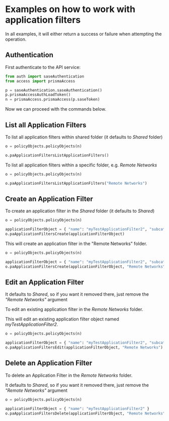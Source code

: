 # Examples on how to work with application filters
In all examples, it will either return a success or failure when attempting the operation.

## Authentication
First authenticate to the API service:
```python
from auth import saseAuthentication
from access import prismaAccess

p = saseAuthentication.saseAuthentication()
p.prismaAccessAuthLoadToken()
n = prismaAccess.prismaAccess(p.saseToken)
```

Now we can proceed with the commands below.

## List all Application Filters
To list all application filters within shared folder (it defaults to _Shared_ folder)
```python
o = policyObjects.policyObjects(n)

o.paApplicationFiltersListApplicationFilters()
```


To list all application filters within a specific folder, e.g. _Remote Networks_
```python
o = policyObjects.policyObjects(n)

o.paApplicationFiltersListApplicationFilters("Remote Networks")
```


## Create an Application Filter
To create an application filter in the _Shared_ folder (it defaults to _Shared_)

```python
o = policyObjects.policyObjects(n)

applicationFilterObject = { "name": "myTestApplicationFilter2", "subcategory": ["audio-streaming"], "technology": ["browser-based"], "risk": [4], "pervasive": True }
o.paApplicationFiltersCreate(applicationFilterObject)
```

This will create an application filter in the "Remote Networks" folder.

```python
o = policyObjects.policyObjects(n)

applicationFilterObject = { "name": "myTestApplicationFilter2", "subcategory": ["audio-streaming"], "technology": ["browser-based"], "risk": [4], "pervasive": True }
o.paApplicationFiltersCreate(applicationFilterObject, "Remote Networks")
```

## Edit an Application Filter
It defaults to _Shared_, so if you want it removed there, just remove the _"Remote Networks"_ argument

To edit an existing application filter in the _Remote Networks_ folder. 

This will edit an existing application filter object named _myTestApplicationFilter2_.

```python
o = policyObjects.policyObjects(n)

applicationFilterObject = { "name": "myTestApplicationFilter2", "subcategory": ["audio-streaming"], "technology": ["client-server"], "risk": [4], "pervasive": True }
o.paApplicationFiltersEdit(applicationFilterObject, "Remote Networks")
```

## Delete an Application Filter
To delete an Application Filter in the _Remote Networks_ folder. 

It defaults to _Shared_, so if you want it removed there, just remove the _"Remote Networks"_ argument

```python
o = policyObjects.policyObjects(n)

applicationFilterObject = { "name": "myTestApplicationFilter2" }
o.paApplicationFiltersDelete(applicationFilterObject, "Remote Networks")
```